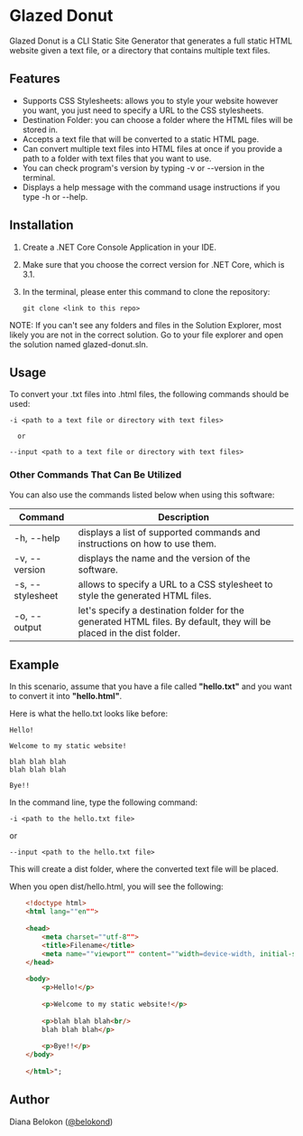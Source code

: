 # Glazed Donut

Glazed Donut is a CLI Static Site Generator that generates a full static HTML website given a text file, or a directory that contains multiple text files.

## Features
* Supports CSS Stylesheets: allows you to style your website however you want, you just need to specify a URL to the CSS stylesheets.
* Destination Folder: you can choose a folder where the HTML files will be stored in. 
* Accepts a text file that will be converted to a static HTML page.
* Can convert multiple text files into HTML files at once if you provide a path to a folder with text files that you want to use.
* You can check program's version by typing -v or --version in the terminal.
* Displays a help message with the command usage instructions if you type -h or --help.


## Installation
1. Create a .NET Core Console Application in your IDE.
2. Make sure that you choose the correct version for .NET Core, which is 3.1. 
3. In the terminal, please enter this command to clone the repository:

       git clone <link to this repo>
      
NOTE: If you can't see any folders and files in the Solution Explorer, most likely you are not in the correct solution. Go to your file explorer and open the solution named glazed-donut.sln.

## Usage

To convert your .txt files into .html files, the following commands should be used:

    -i <path to a text file or directory with text files>
    
      or
      
    --input <path to a text file or directory with text files>

### Other Commands That Can Be Utilized
You can also use the commands listed below when using this software:

|     Command    |                               Description                                   |
| -------------- | --------------------------------------------------------------------------- |
|-h, --help      |displays a list of supported commands and instructions on how to use them.   |
|-v, --version   |displays the name and the version of the software.                           |
|-s, --stylesheet|allows to specify a URL to a CSS stylesheet to style the generated HTML files.|
|-o, --output    |let's specify a destination folder for the generated HTML files. By default, they will be placed in the dist folder.|

## Example 

In this scenario, assume that you have a file called **"hello.txt"** and you want to convert it into **"hello.html"**.

Here is what the hello.txt looks like before:

    Hello! 
    
    Welcome to my static website!
   
    blah blah blah
    blah blah blah
    
    Bye!!
      
In the command line, type the following command: 

    -i <path to the hello.txt file>

or 

    --input <path to the hello.txt file>

This will create a dist folder, where the converted text file will be placed.

When you open dist/hello.html, you will see the following:

```html
    <!doctype html>
    <html lang=""en"">
    
    <head>
        <meta charset=""utf-8"">
        <title>Filename</title>
        <meta name=""viewport"" content=""width=device-width, initial-scale=1"">
    </head>
    
    <body>
        <p>Hello!</p>
    
        <p>Welcome to my static website!</p>
   
        <p>blah blah blah<br/>
        blah blah blah</p>
    
        <p>Bye!!</p>
    </body>
    
    </html>";
```

## Author

Diana Belokon ([@belokond](https://dev.to/belokond))


